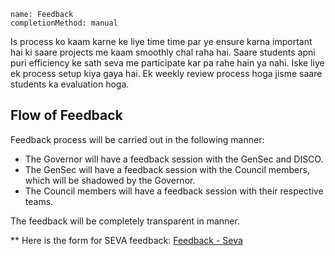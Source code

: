 ```ngMeta
name: Feedback
completionMethod: manual
```

Is process ko kaam karne ke liye time time par ye ensure karna important hai ki saare projects me kaam smoothly chal raha hai. Saare students apni puri efficiency ke sath seva me participate kar pa rahe hain ya nahi. Iske liye ek process setup kiya gaya hai. Ek weekly review process hoga jisme saare students ka evaluation hoga. 

## Flow of Feedback
Feedback process will be carried out in the following manner:

* The Governor will have a feedback session with the GenSec and DISCO.
* The GenSec will have a feedback session with the Council members, which will be shadowed by the Governor.
* The Council members will have a feedback session with their respective teams.

The feedback will be completely transparent in manner.

** Here is the form for SEVA feedback: [Feedback - Seva](https://goo.gl/forms/pR3mbFX704vHVVjB3)
